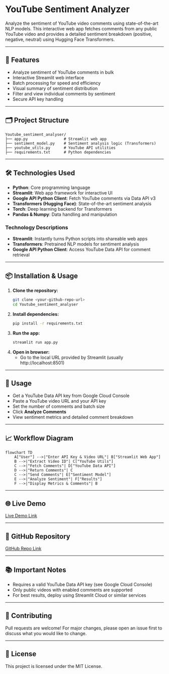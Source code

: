 # YouTube Sentiment Analyzer

Analyze the sentiment of YouTube video comments using state-of-the-art NLP models. This interactive web app fetches comments from any public YouTube video and provides a detailed sentiment breakdown (positive, negative, neutral) using Hugging Face Transformers.

---

## 🚀 Features
- Analyze sentiment of YouTube comments in bulk
- Interactive Streamlit web interface
- Batch processing for speed and efficiency
- Visual summary of sentiment distribution
- Filter and view individual comments by sentiment
- Secure API key handling

---

## 🗂️ Project Structure
```
Youtube_sentiment_analyser/
├── app.py                # Streamlit web app
├── sentiment_model.py    # Sentiment analysis logic (Transformers)
├── youtube_utils.py      # YouTube API utilities
├── requirements.txt      # Python dependencies
```

---

## 🛠️ Technologies Used
- **Python**: Core programming language
- **Streamlit**: Web app framework for interactive UI
- **Google API Python Client**: Fetch YouTube comments via Data API v3
- **Transformers (Hugging Face)**: State-of-the-art sentiment analysis
- **Torch**: Deep learning backend for Transformers
- **Pandas & Numpy**: Data handling and manipulation

### Technology Descriptions
- **Streamlit**: Instantly turns Python scripts into shareable web apps
- **Transformers**: Pretrained NLP models for sentiment analysis
- **Google API Python Client**: Access YouTube Data API for comment retrieval

---

## 📦 Installation & Usage
1. **Clone the repository:**
   ```bash
   git clone <your-github-repo-url>
   cd Youtube_sentiment_analyser
   ```
2. **Install dependencies:**
   ```bash
   pip install -r requirements.txt
   ```
3. **Run the app:**
   ```bash
   streamlit run app.py
   ```
4. **Open in browser:**
   - Go to the local URL provided by Streamlit (usually http://localhost:8501)

---

## 📝 Usage
- Get a YouTube Data API key from Google Cloud Console
- Paste a YouTube video URL and your API key
- Set the number of comments and batch size
- Click **Analyze Comments**
- View sentiment metrics and detailed comment breakdown

---

## 📈 Workflow Diagram

```mermaid
flowchart TD
    A["User"] -->|"Enter API Key & Video URL"| B["Streamlit Web App"]
    B -->|"Extract Video ID"| C["YouTube Utils"]
    C -->|"Fetch Comments"| D["YouTube Data API"]
    D -->|"Return Comments"| C
    C -->|"Send Comments"| E["Sentiment Model"]
    E -->|"Analyze Sentiment"| F["Results"]
    F -->|"Display Metrics & Comments"| B
```

---

## 🌐 Live Demo
[Live Demo Link](#) <!-- Replace with actual URL if deployed -->

---

## 🔗 GitHub Repository
[GitHub Repo Link](#) <!-- Replace with your actual repo URL -->

---

## 📚 Important Notes
- Requires a valid YouTube Data API key (see Google Cloud Console)
- Only public videos with enabled comments are supported
- For best results, deploy using Streamlit Cloud or similar services

---

## 🤝 Contributing
Pull requests are welcome! For major changes, please open an issue first to discuss what you would like to change.

---

## 📄 License
This project is licensed under the MIT License. 